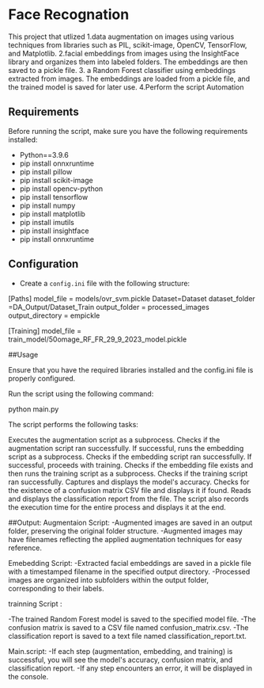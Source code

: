 # Face Recognation 

This project that utlized 
1.data augmentation on images using various techniques from libraries such as PIL, scikit-image, OpenCV, TensorFlow, and Matplotlib.
2.facial embeddings from images using the InsightFace library and organizes them into labeled folders. The embeddings are then saved to a pickle file.
3. a Random Forest classifier using embeddings extracted from images. The embeddings are loaded from a pickle file, and the trained model is saved for later use.
4.Perform the script Automation
## Requirements

Before running the script, make sure you have the following requirements installed:

- Python==3.9.6
- pip install onnxruntime
- pip install pillow
- pip install scikit-image
- pip install opencv-python
- pip install tensorflow
- pip install numpy
- pip install matplotlib
- pip install imutils
- pip install insightface
- pip install onnxruntime

## Configuration

- Create a `config.ini` file with the following structure:

[Paths]
model_file = models/ovr_svm.pickle
Dataset=Dataset
dataset_folder =DA_Output/Dataset_Train
output_folder = processed_images
output_directory = empickle

[Training]
model_file = train_model/50omage_RF_FR_29_9_2023_model.pickle




##Usage

Ensure that you have the required libraries installed and the config.ini file is properly configured.


Run the script using the following command:


python main.py

The script performs the following tasks:

Executes the augmentation script as a subprocess.
Checks if the augmentation script ran successfully.
If successful, runs the embedding script as a subprocess.
Checks if the embedding script ran successfully.
If successful, proceeds with training.
Checks if the embedding file exists and then runs the training script as a subprocess.
Checks if the training script ran successfully.
Captures and displays the model's accuracy.
Checks for the existence of a confusion matrix CSV file and displays it if found.
Reads and displays the classification report from the file.
The script also records the execution time for the entire process and displays it at the end.


##Output:
Augmentaion Script:
-Augmented images are saved in an output folder, preserving the original folder structure.
-Augmented images may have filenames reflecting the applied augmentation techniques for easy reference.

Emebedding Script:
-Extracted facial embeddings are saved in a pickle file with a timestamped filename in the specified output directory.
-Processed images are organized into subfolders within the output folder, corresponding to their labels.

trainning Script :

-The trained Random Forest model is saved to the specified model file.
-The confusion matrix is saved to a CSV file named confusion_matrix.csv.
-The classification report is saved to a text file named classification_report.txt.

Main.script:
-If each step (augmentation, embedding, and training) is successful, you will see the model's accuracy, confusion matrix, and classification report.
-If any step encounters an error, it will be displayed in the console.
